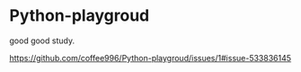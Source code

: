 # Python-playgroud
good good study.

https://github.com/coffee996/Python-playgroud/issues/1#issue-533836145
